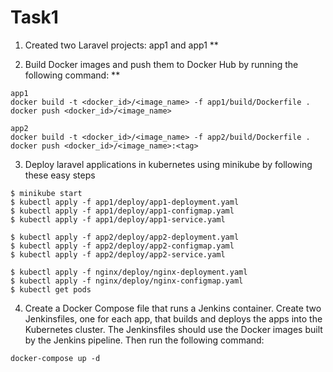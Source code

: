 # Task1

1. Created two Laravel projects: app1 and app1 **

2. Build Docker images and push them to Docker Hub by running the following command: **

```
app1
docker build -t <docker_id>/<image_name> -f app1/build/Dockerfile .
docker push <docker_id>/<image_name>

app2
docker build -t <docker_id>/<image_name> -f app2/build/Dockerfile .
docker push <docker_id>/<image_name>:<tag>
```

3. Deploy laravel applications in kubernetes using minikube by following these easy steps

```
$ minikube start
$ kubectl apply -f app1/deploy/app1-deployment.yaml
$ kubectl apply -f app1/deploy/app1-configmap.yaml
$ kubectl apply -f app1/deploy/app1-service.yaml

$ kubectl apply -f app2/deploy/app2-deployment.yaml
$ kubectl apply -f app2/deploy/app2-configmap.yaml
$ kubectl apply -f app2/deploy/app2-service.yaml

$ kubectl apply -f nginx/deploy/nginx-deployment.yaml
$ kubectl apply -f nginx/deploy/nginx-configmap.yaml
$ kubectl get pods
```

4. Create a Docker Compose file that runs a Jenkins container. Create two Jenkinsfiles, one for each app, that builds and deploys the apps into the Kubernetes cluster. The Jenkinsfiles should use the Docker images built by the Jenkins pipeline. Then run the following command:

```
docker-compose up -d
```
